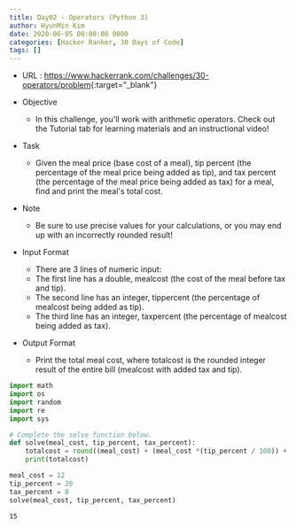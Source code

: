 ```yaml
---
title: Day02 - Operators (Python 3)
author: HyunMin Kim
date: 2020-06-05 00:00:00 0000
categories: [Hacker Ranker, 30 Days of Code]
tags: []
---
```


- URL : <https://www.hackerrank.com/challenges/30-operators/problem>{:target="_blank"}

- Objective
    - In this challenge, you'll work with arithmetic operators. Check out the Tutorial tab for learning materials and an instructional video!

- Task
    - Given the meal price (base cost of a meal), tip percent (the percentage of the meal price being added as tip), and tax percent (the percentage of the meal price being added as tax) for a meal, find and print the meal's total cost.

- Note
    - Be sure to use precise values for your calculations, or you may end up with an incorrectly rounded result!

- Input Format
    - There are 3 lines of numeric input:
    - The first line has a double,  mealcost (the cost of the meal before tax and tip).
    - The second line has an integer, tippercent (the percentage of mealcost being added as tip).
    - The third line has an integer, taxpercent (the percentage of mealcost being added as tax).

- Output Format
    - Print the total meal cost, where totalcost is the rounded integer result of the entire bill (mealcost with added tax and tip).


```python
import math
import os
import random
import re
import sys

# Complete the solve function below.
def solve(meal_cost, tip_percent, tax_percent):
    totalcost = round((meal_cost) + (meal_cost *(tip_percent / 100)) + (meal_cost *(tax_percent / 100)))
    print(totalcost)
```


```python
meal_cost = 12
tip_percent = 20
tax_percent = 8
solve(meal_cost, tip_percent, tax_percent)
```

    15
